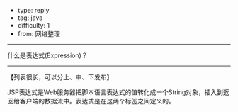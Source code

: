 - type: reply
- tag: java
- difficulty:  1
- from: 网络整理

--------

什么是表达式(Expression)？

---------

【列表很长，可以分上、中、下发布】

JSP表达式是Web服务器把脚本语言表达式的值转化成一个String对象，插入到返回给客户端的数据流中。表达式是在这两个标签之间定义的。

